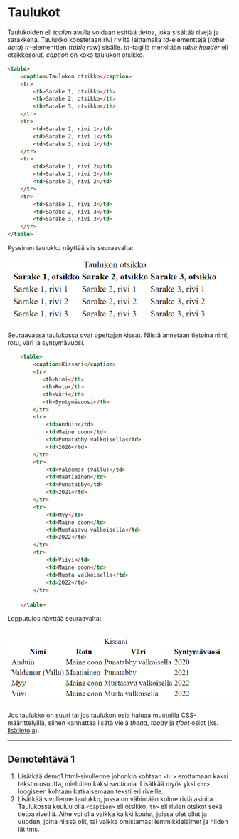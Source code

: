# Taulukot

Taulukoiden eli *table*n avulla voidaan esittää tietoa, joka sisältää rivejä ja sarakkeita. Taulukko koostetaan rivi riviltä laittamalla *td*-elementtejä (*table data*) *tr*-elementtien (*table row*) sisälle. *th*-tagillä merkitään *table header* eli otsikkosolut. *caption* on koko taulukon otsikko.

```html
<table>
    <caption>Taulukon otsikko</caption>
    <tr>
        <th>Sarake 1, otsikko</th>
        <th>Sarake 2, otsikko</th>
        <th>Sarake 3, otsikko</th>
    </tr>
    <tr>
        <td>Sarake 1, rivi 1</td>
        <td>Sarake 2, rivi 1</td>
        <td>Sarake 3, rivi 1</td>
    </tr>
    <tr>
        <td>Sarake 1, rivi 2</td>
        <td>Sarake 2, rivi 2</td>
        <td>Sarake 3, rivi 2</td>
    </tr>
    <tr>
        <td>Sarake 1, rivi 3</td>
        <td>Sarake 2, rivi 3</td>
        <td>Sarake 3, rivi 3</td>
    </tr>
</table>
```

Kyseinen taulukko näyttää siis seuraavalta:

![Taulukko](taulukkoesimerkki.png)

Seuraavassa taulukossa ovat opettajan kissat. Niistä annetaan tietoina nimi, rotu, väri ja syntymävuosi.

````html
    <table>
        <caption>Kissani</caption>
        <tr>
           <th>Nimi</th>
           <th>Rotu</th>
           <th>Väri</th> 
           <th>Syntymävuosi</th>
        </tr>
        <tr>
            <td>Anduin</td>
            <td>Maine coon</td>
            <td>Punatabby valkoisella</td>
            <td>2020</td>
        </tr>
        <tr>
            <td>Valdemar (Vallu)</td>
            <td>Maatiainen</td>
            <td>Punatabby</td>
            <td>2021</td>
        </tr>
        <tr>
            <td>Myy</td>
            <td>Maine coon</td>
            <td>Mustasavu valkoisella</td>
            <td>2022</td>
        </tr>
        <tr>
            <td>Viivi</td>
            <td>Maine coon</td>
            <td>Musta valkoisella</td>
            <td>2022</td>
        </tr>
        
    </table>
````

Lopputulos näyttää seuraavalta:

![Kissataulukko](kissataulukko.png)
---

Jos taulukko on suuri tai jos taulukon osia haluaa muotoilla CSS-määrittelyillä, siihen kannattaa lisätä vielä *thead*, *tbody* ja *tfoot* osiot (ks. [lisätietoja](https://www.w3schools.com/tags/tag_thead.asp)).

---

## Demotehtävä 1

1. Lisätkää demo1.html-sivullenne johonkin kohtaan ``<hr>`` erottamaan kaksi tekstin osuutta, mieluiten kaksi *section*ia. Lisätkää myös yksi ``<br>`` loogiseen kohtaan katkaisemaan teksti eri riveille.
2. Lisätkää sivullenne taulukko, jossa on vähintään kolme riviä asioita. Taulukossa kuuluu olla ``<caption>`` eli otsikko, ``th>`` eli rivien otsikot sekä tietoa riveillä. Aihe voi olla vaikka kaikki koulut, joissa olet ollut ja vuoden, joina niissä olit, tai vaikka omistamasi lemmikkieläimet ja niiden iät tms.
